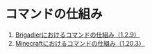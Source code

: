 # コマンドの仕組み

1. [Brigadierにおけるコマンドの仕組み（1.2.9）](https://github.com/intsuc/mcac2023/blob/main/Brigadier.md)
2. [Minecraftにおけるコマンドの仕組み（1.20.3）](https://github.com/intsuc/mcac2023/blob/main/Minecraft.md)
